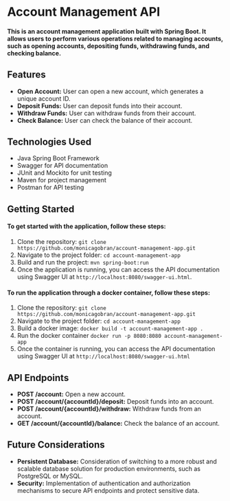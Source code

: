 # Account Management API
#### This is an account management application built with Spring Boot. It allows users to perform various operations related to managing accounts, such as opening accounts, depositing funds, withdrawing funds, and checking balance.

  ## Features
- **Open Account:** User can open a new account, which generates a unique account ID.
- **Deposit Funds:** User can deposit funds into their account.
- **Withdraw Funds:** User can withdraw funds from their account.
- **Check Balance:** User can check the balance of their account.


## Technologies Used

- Java Spring Boot Framework
- Swagger for API documentation
- JUnit and Mockito for unit testing
- Maven for project management
- Postman for API testing
  
## Getting Started
#### To get started with the application, follow these steps:

1. Clone the repository: `git clone https://github.com/monicagobran/account-management-app.git`
2. Navigate to the project folder: `cd account-management-app`
3. Build and run the project: `mvn spring-boot:run`
4. Once the application is running, you can access the API documentation using Swagger UI at `http://localhost:8080/swagger-ui.html`.

#### To run the application through a docker container, follow these steps:

1. Clone the repository: `git clone https://github.com/monicagobran/account-management-app.git`
2. Navigate to the project folder: `cd account-management-app`
3. Build a docker image: `docker build -t account-management-app .`
4. Run the docker container `docker run -p 8080:8080 account-management-app`
5. Once the container is running, you can access the API documentation using Swagger UI at `http://localhost:8080/swagger-ui.html`


## API Endpoints
- **POST /account:** Open a new account.
- **POST /account/{accountId}/deposit:** Deposit funds into an account.
- **POST /account/{accountId}/withdraw:** Withdraw funds from an account.
- **GET /account/{accountId}/balance:** Check the balance of an account.

## Future Considerations
- **Persistent Database:** Consideration of switching to a more robust and scalable database solution for production environments, such as PostgreSQL or MySQL.
- **Security:** Implementation of authentication and authorization mechanisms to secure API endpoints and protect sensitive data.